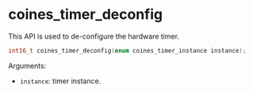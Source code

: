 # coines_timer_deconfig
This API is used to de-configure the hardware timer.
 
```C
int16_t coines_timer_deconfig(enum coines_timer_instance instance);
```

Arguments:
- `instance`: timer instance.